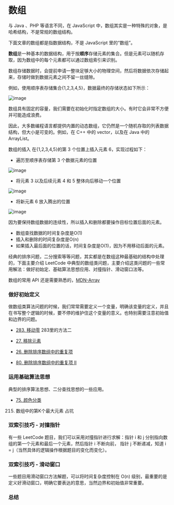 <!--
 * @File: 
 * @Author: 张宏亮 - zhl@xiaoniren.cn
 * @Date: 2019-08-18 15:24:23
 * @LastEditors: 张宏亮<hongliang@yunshan.net>
 * @LastEditTime: 2019-09-30 15:45:16
 * @Description: file content
 * @Versions: 1.0.0
 -->
# 数组

与 Java 、PHP 等语言不同，在 JavaScript 中，数组其实是一种特殊的对象，是哈希结构，不是常规的数组结构。

下面文章的数组都是指数据结构，不是 JavaScript 里的“数组”。

**数组**是一种基本的数据结构，用于按**顺序**存储元素的集合。但是元素可以随机存取，因为数组中的每个元素都可以通过数组索引来识别。

数组存储数据时，会提前申请一整块足够大小的物理空间，然后将数据依次存储起来，存储时做到数据元素之间不留一丝缝隙。

例如，使用顺序表存储集合{1,2,3,4,5}，数据最终的存储状态如下所示：

![image](https://raw.githubusercontent.com/zhl1232/javascript-algorithm/master/static/img/array1.jpg)

数组具有固定的容量，我们需要在初始化时指定数组的大小。有时它会非常不方便并可能造成浪费。

因此，大多数编程语言都提供内置的动态数组，它仍然是一个随机存取的列表数据结构，但大小是可变的。例如，在 C++ 中的 vector，以及在 Java 中的 ArrayList。

数组的插入
在{1,2,3,4,5}的第 3 个位置上插入元素 6，实现过程如下：
- 遍历至顺序表存储第 3 个数据元素的位置

![image](https://raw.githubusercontent.com/zhl1232/javascript-algorithm/master/static/img/array2.jpg)

- 将元素 3 以及后续元素 4 和 5 整体向后移动一个位置

![image](https://raw.githubusercontent.com/zhl1232/javascript-algorithm/master/static/img/array3.jpg)

- 将新元素 6 放入腾出的位置

![image](https://raw.githubusercontent.com/zhl1232/javascript-algorithm/master/static/img/array4.jpg)

因为要保持数组数据的连续性，所以插入和删除都要操作目标位置后面的元素。

- 数组查找数据的时间复杂度是O(1)
- 插入和删除的时间复杂度是O(n)
- 如果插入最后面的位置的话，时间复杂度是O(1)，因为不用移动后面的元素。


经典的排序问题，二分搜索等等问题，其实都是在数组这种最基础的结构中处理的，下面主要介绍 LeetCode 中典型的数组类问题，主要介绍这类问题的一些常用解法：做好初始定、基础算法思想应用、对撞指针、滑动窗口法等。

数组的常用 API 还是需要熟悉的，[MDN-Array](https://developer.mozilla.org/zh-CN/docs/Web/JavaScript/Reference/Global_Objects/Array)

### 做好初始定义

做数组类算法问题的时候，我们常常需要定义一个变量，明确该变量的定义，并且在书写整个逻辑的时候，要不停的维护住这个变量的意义。也特别需要注意初始值和边界的问题。


- [283. 移动零](https://github.com/zhl1232/javascript-algorithm/tree/master/solve-problems/283.md) 283里的方法二

- [27. 移除元素](https://github.com/zhl1232/javascript-algorithm/tree/master/solve-problems/27.md)

- [26. 删除排序数组中的重复项](https://github.com/zhl1232/javascript-algorithm/tree/master/solve-problems/26.md)

- [80. 删除排序数组中的重复项 II](https://github.com/zhl1232/javascript-algorithm/tree/master/solve-problems/80.md)

### 运用基础算法思想

典型的排序算法思想、二分查找思想的一些应用。

- [75. 颜色分类](https://github.com/zhl1232/javascript-algorithm/tree/master/solve-problems/75.md)

215. 数组中的第K个最大元素  占坑

### 双索引技巧 - 对撞指针

有一些 LeetCode 题目，我们可以采用对撞指针进行求解：指针 i 和 j 分别指向数组的第一个元素和最后一个元素，然后指针 i 不断向前， 指针 j 不断递减，知道 i = j（当然具体的逻辑操作根据题目的变化而变化）。

### 双索引技巧 - 滑动窗口

一些题目用滑动窗口方法解题，可以将时间复杂度控制在 O(n) 级别，最重要的是定义好滑动窗口，明确它要表达的意思，当然边界和初始值非常重要。

### 总结

